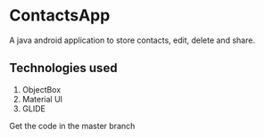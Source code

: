 # ContactsApp
A java android application to store contacts, edit, delete and share.

## Technologies used
1. ObjectBox
2. Material UI
3. GLIDE

Get the code in the master branch





